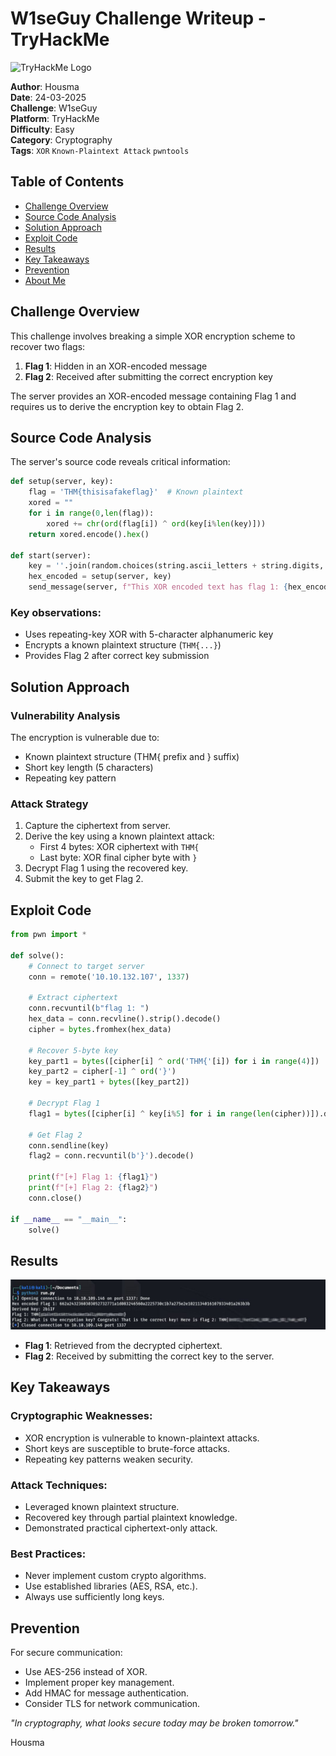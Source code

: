 
# W1seGuy Challenge Writeup - TryHackMe

![TryHackMe Logo](https://tryhackme.com/img/THMlogo.png)

**Author**: Housma  
**Date**: 24-03-2025  
**Challenge**: W1seGuy  
**Platform**: TryHackMe  
**Difficulty**: Easy  
**Category**: Cryptography  
**Tags**: `XOR` `Known-Plaintext Attack` `pwntools`

## Table of Contents
- [Challenge Overview](#challenge-overview)
- [Source Code Analysis](#source-code-analysis)
- [Solution Approach](#solution-approach)
- [Exploit Code](#exploit-code)
- [Results](#results)
- [Key Takeaways](#key-takeaways)
- [Prevention](#prevention)
- [About Me](#about-me)

## Challenge Overview

This challenge involves breaking a simple XOR encryption scheme to recover two flags:
1. **Flag 1**: Hidden in an XOR-encoded message
2. **Flag 2**: Received after submitting the correct encryption key

The server provides an XOR-encoded message containing Flag 1 and requires us to derive the encryption key to obtain Flag 2.

## Source Code Analysis

The server's source code reveals critical information:

```python
def setup(server, key):
    flag = 'THM{thisisafakeflag}'  # Known plaintext
    xored = ""
    for i in range(0,len(flag)):
        xored += chr(ord(flag[i]) ^ ord(key[i%len(key)]))
    return xored.encode().hex()

def start(server):
    key = ''.join(random.choices(string.ascii_letters + string.digits, k=5))
    hex_encoded = setup(server, key)
    send_message(server, f"This XOR encoded text has flag 1: {hex_encoded}\n")
```

### Key observations:
- Uses repeating-key XOR with 5-character alphanumeric key
- Encrypts a known plaintext structure (`THM{...}`)
- Provides Flag 2 after correct key submission

## Solution Approach

### Vulnerability Analysis

The encryption is vulnerable due to:
- Known plaintext structure (THM{ prefix and } suffix)
- Short key length (5 characters)
- Repeating key pattern

### Attack Strategy
1. Capture the ciphertext from server.
2. Derive the key using a known plaintext attack:
   - First 4 bytes: XOR ciphertext with `THM{`
   - Last byte: XOR final cipher byte with `}`
3. Decrypt Flag 1 using the recovered key.
4. Submit the key to get Flag 2.

## Exploit Code

```python
from pwn import *

def solve():
    # Connect to target server
    conn = remote('10.10.132.107', 1337)
    
    # Extract ciphertext
    conn.recvuntil(b"flag 1: ")
    hex_data = conn.recvline().strip().decode()
    cipher = bytes.fromhex(hex_data)
    
    # Recover 5-byte key
    key_part1 = bytes([cipher[i] ^ ord('THM{'[i]) for i in range(4)])
    key_part2 = cipher[-1] ^ ord('}')
    key = key_part1 + bytes([key_part2])
    
    # Decrypt Flag 1
    flag1 = bytes([cipher[i] ^ key[i%5] for i in range(len(cipher))]).decode()
    
    # Get Flag 2
    conn.sendline(key)
    flag2 = conn.recvuntil(b'}').decode()
    
    print(f"[+] Flag 1: {flag1}")
    print(f"[+] Flag 2: {flag2}")
    conn.close()

if __name__ == "__main__":
    solve()
```

## Results
![Screenshot of terminal](run.jpg)

- **Flag 1**: Retrieved from the decrypted ciphertext.
- **Flag 2**: Received by submitting the correct key to the server.

## Key Takeaways

### Cryptographic Weaknesses:
- XOR encryption is vulnerable to known-plaintext attacks.
- Short keys are susceptible to brute-force attacks.
- Repeating key patterns weaken security.

### Attack Techniques:
- Leveraged known plaintext structure.
- Recovered key through partial plaintext knowledge.
- Demonstrated practical ciphertext-only attack.

### Best Practices:
- Never implement custom crypto algorithms.
- Use established libraries (AES, RSA, etc.).
- Always use sufficiently long keys.

## Prevention
For secure communication:
- Use AES-256 instead of XOR.
- Implement proper key management.
- Add HMAC for message authentication.
- Consider TLS for network communication.


*"In cryptography, what looks secure today may be broken tomorrow."*

Housma
